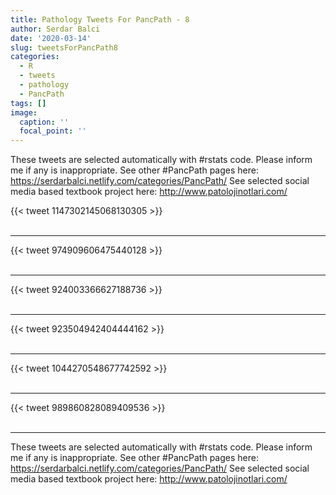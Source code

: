 ```yaml
---
title: Pathology Tweets For PancPath - 8
author: Serdar Balci
date: '2020-03-14'
slug: tweetsForPancPath8
categories:
  - R
  - tweets
  - pathology
  - PancPath
tags: []
image:
  caption: ''
  focal_point: ''
---
```



These tweets are selected automatically with #rstats code. Please inform me if any is inappropriate.
See other #PancPath pages here: https://serdarbalci.netlify.com/categories/PancPath/ 
See selected social media based textbook project here: http://www.patolojinotlari.com/

{{< tweet 1147302145068130305 >}}
<br>
<br>
<hr>
{{< tweet 974909606475440128 >}}
<br>
<br>
<hr>
{{< tweet 924003366627188736 >}}
<br>
<br>
<hr>
{{< tweet 923504942404444162 >}}
<br>
<br>
<hr>
{{< tweet 1044270548677742592 >}}
<br>
<br>
<hr>
{{< tweet 989860828089409536 >}}
<br>
<br>
<hr>


These tweets are selected automatically with #rstats code. Please inform me if any is inappropriate.
See other #PancPath pages here: https://serdarbalci.netlify.com/categories/PancPath/ 
See selected social media based textbook project here: http://www.patolojinotlari.com/
